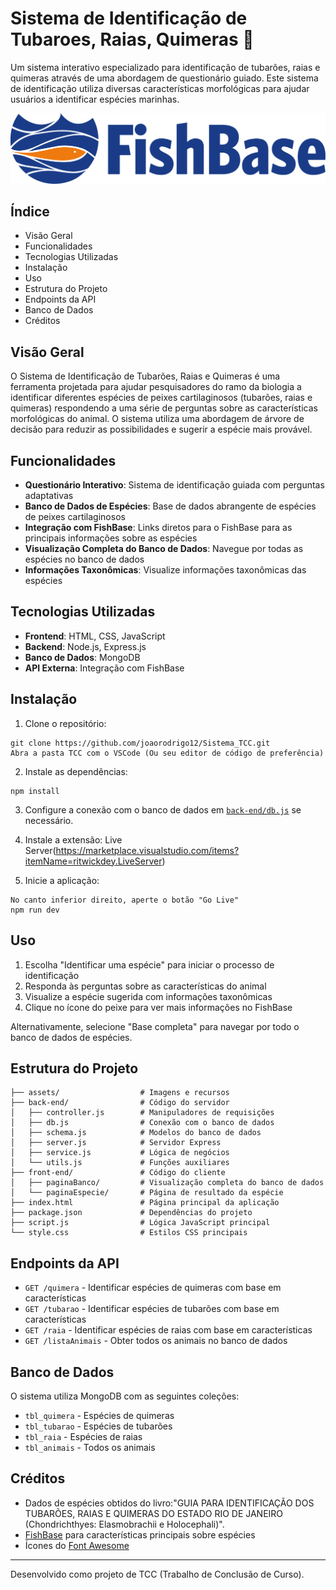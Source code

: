 # Sistema de Identificação de Tubaroes, Raias, Quimeras 🦈

Um sistema interativo especializado para identificação de tubarões, raias e quimeras através de uma abordagem de questionário guiado. Este sistema de identificação utiliza diversas características morfológicas para ajudar usuários a identificar espécies marinhas.

![Sistema Especialista Marinho](./assets/logo_fishbase.png)

## Índice

- Visão Geral
- Funcionalidades
- Tecnologias Utilizadas
- Instalação
- Uso
- Estrutura do Projeto
- Endpoints da API
- Banco de Dados
- Créditos

## Visão Geral

O Sistema de Identificação de Tubarões, Raias e Quimeras é uma ferramenta projetada para ajudar pesquisadores do ramo da biologia a identificar diferentes espécies de peixes cartilaginosos (tubarões, raias e quimeras) respondendo a uma série de perguntas sobre as características morfológicas do animal. O sistema utiliza uma abordagem de árvore de decisão para reduzir as possibilidades e sugerir a espécie mais provável.

## Funcionalidades

- **Questionário Interativo**: Sistema de identificação guiada com perguntas adaptativas
- **Banco de Dados de Espécies**: Base de dados abrangente de espécies de peixes cartilaginosos
- **Integração com FishBase**: Links diretos para o FishBase para as principais informações sobre as espécies
- **Visualização Completa do Banco de Dados**: Navegue por todas as espécies no banco de dados
- **Informações Taxonômicas**: Visualize informações taxonômicas das espécies

## Tecnologias Utilizadas

- **Frontend**: HTML, CSS, JavaScript
- **Backend**: Node.js, Express.js
- **Banco de Dados**: MongoDB
- **API Externa**: Integração com FishBase

## Instalação

1. Clone o repositório:
```
git clone https://github.com/joaorodrigo12/Sistema_TCC.git
Abra a pasta TCC com o VSCode (Ou seu editor de código de preferência)
```

2. Instale as dependências:
```
npm install
```
3. Configure a conexão com o banco de dados em [`back-end/db.js`](back-end/db.js) se necessário.

4. Instale a extensão: Live Server(https://marketplace.visualstudio.com/items?itemName=ritwickdey.LiveServer)

5. Inicie a aplicação:
```
No canto inferior direito, aperte o botão "Go Live"
npm run dev
```

## Uso
1. Escolha "Identificar uma espécie" para iniciar o processo de identificação
2. Responda às perguntas sobre as características do animal
3. Visualize a espécie sugerida com informações taxonômicas
4. Clique no ícone do peixe para ver mais informações no FishBase

Alternativamente, selecione "Base completa" para navegar por todo o banco de dados de espécies.
## Estrutura do Projeto

```
├── assets/                  # Imagens e recursos
├── back-end/                # Código do servidor
│   ├── controller.js        # Manipuladores de requisições
│   ├── db.js                # Conexão com o banco de dados
│   ├── schema.js            # Modelos do banco de dados
│   ├── server.js            # Servidor Express
│   ├── service.js           # Lógica de negócios
│   └── utils.js             # Funções auxiliares
├── front-end/               # Código do cliente
│   ├── paginaBanco/         # Visualização completa do banco de dados
│   └── paginaEspecie/       # Página de resultado da espécie
├── index.html               # Página principal da aplicação
├── package.json             # Dependências do projeto
├── script.js                # Lógica JavaScript principal
└── style.css                # Estilos CSS principais
```

## Endpoints da API

- `GET /quimera` - Identificar espécies de quimeras com base em características
- `GET /tubarao` - Identificar espécies de tubarões com base em características
- `GET /raia` - Identificar espécies de raias com base em características
- `GET /listaAnimais` - Obter todos os animais no banco de dados

## Banco de Dados

O sistema utiliza MongoDB com as seguintes coleções:
- `tbl_quimera` - Espécies de quimeras
- `tbl_tubarao` - Espécies de tubarões
- `tbl_raia` - Espécies de raias
- `tbl_animais` - Todos os animais

## Créditos

- Dados de espécies obtidos do livro:"GUIA PARA IDENTIFICAÇÃO DOS TUBARÕES, RAIAS E QUIMERAS DO ESTADO
RIO DE JANEIRO (Chondrichthyes: Elasmobrachii e Holocephali)".
- [FishBase](https://www.fishbase.se) para características principais sobre espécies
- Ícones do [Font Awesome](https://fontawesome.com)

---

Desenvolvido como projeto de TCC (Trabalho de Conclusão de Curso).
